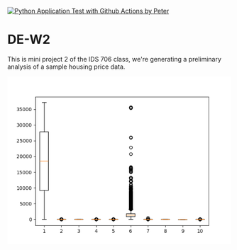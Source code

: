 [![Python Application Test with Github Actions by Peter](https://github.com/cpyang123/DE-W2/actions/workflows/test.yml/badge.svg?branch=main)](https://github.com/cpyang123/DE-W2/actions/workflows/test.yml)



# DE-W2
This is mini project 2 of the IDS 706 class, we're generating a preliminary analysis of a sample housing price data. 

<!-- [View Report]("housing_price_data.html) -->

![Image](./fig/sample.png)
